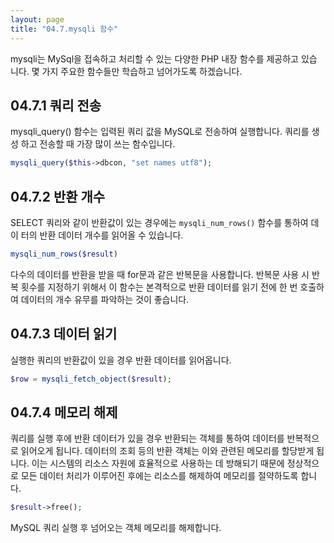 ```yaml
---
layout: page
title: "04.7.mysqli 함수"
--- 
```

mysqli는 MySql을 접속하고 처리할 수 있는 다양한 PHP 내장 함수를 제공하고 있습 니다. 몇 가지 주요한 함수들만 학습하고 넘어가도록 하겠습니다.  

## 04.7.1 쿼리 전송 
mysqli_query() 함수는 입력된 쿼리 값을 MySQL로 전송하여 실행합니다. 쿼리를 생성 하고 전송할 때 가장 많이 쓰는 함수입니다.  

```php
mysqli_query($this->dbcon, "set names utf8"); 
```

## 04.7.2 반환 개수 
SELECT 쿼리와 같이 반환값이 있는 경우에는 `mysqli_num_rows()` 함수를 통하여 데이 터의 반환 데이터 개수를 읽어올 수 있습니다. 

```php
mysqli_num_rows($result) 
```

다수의 데이터를 반환을 받을 때 for문과 같은 반복문을 사용합니다. 반복문 사용 시 반복 횟수를 지정하기 위해서 이 함수는 본격적으로 반환 데이터를 읽기 전에 한 번 호출하여 데이터의 개수 유무를 파악하는 것이 좋습니다.  

## 04.7.3 데이터 읽기 
실행한 쿼리의 반환값이 있을 경우 반환 데이터를 읽어옵니다.  

```php
$row = mysqli_fetch_object($result); 
```

## 04.7.4 메모리 해제 
쿼리를 실행 후에 반환 데이터가 있을 경우 반환되는 객체를 통하여 데이터를 반복적으 로 읽어오게 됩니다. 데이터의 조회 등의 반환 객체는 이와 관련된 메모리를 할당받게 됩 니다. 이는 시스템의 리소스 자원에 효율적으로 사용하는 데 방해되기 때문에 정상적으로 모든 데이터 처리가 이루어진 후에는 리소스를 해제하여 메모리를 절약하도록 합니다.  

```php
$result->free(); 
```

MySQL 쿼리 실행 후 넘어오는 객체 메모리를 해제합니다. 
